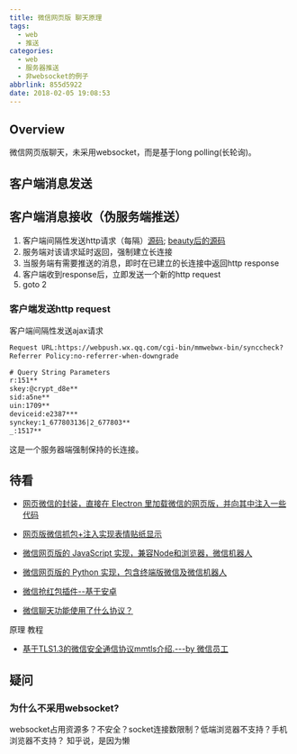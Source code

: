 ```yaml
---
title: 微信网页版 聊天原理
tags:
  - web
  - 推送
categories:
  - web
  - 服务器推送
  - 非websocket的例子
abbrlink: 855d5922
date: 2018-02-05 19:08:53
---
```

## Overview

微信网页版聊天，未采用websocket，而是基于long polling(长轮询)。


## 客户端消息发送


## 客户端消息接收（伪服务端推送）

1. 客户端间隔性发送http请求（每隔）[源码](https://res.wx.qq.com/a/wx_fed/webwx/res/static/js/index_ca360ff.js); [beauty后的源码](https://github.com/BitMindLab/wx.qq.com/blob/master/res.wx.qq.com/a/wx_fed/webwx/res/static/js/index_ca360ff.js)
1. 服务端对该请求延时返回，强制建立长连接
1. 当服务端有需要推送的消息，即时在已建立的长连接中返回http response
1. 客户端收到response后，立即发送一个新的http request
1. goto 2



### 客户端发送http request

客户端间隔性发送ajax请求

```xml
Request URL:https://webpush.wx.qq.com/cgi-bin/mmwebwx-bin/synccheck?
Referrer Policy:no-referrer-when-downgrade

# Query String Parameters
r:151**
skey:@crypt_d8e**
sid:a5ne**
uin:1709**
deviceid:e2387***
synckey:1_677803136|2_677803**
_:1517**

```
这是一个服务器端强制保持的长连接。


## 待看

- [网页微信的封装，直接在 Electron 里加载微信的网页版，并向其中注入一些代码](https://github.com/geeeeeeeeek/electronic-wechat)
- [网页版微信抓包+注入实现表情贴纸显示](https://github.com/geeeeeeeeek/electronic-wechat/issues/2)

- [微信网页版的 JavaScript 实现，兼容Node和浏览器，微信机器人](https://github.com/nodeWechat/wechat4u)
- [微信网页版的 Python 实现，包含终端版微信及微信机器人](https://github.com/Urinx/WeixinBot)
- [微信抢红包插件--基于安卓](https://github.com/geeeeeeeeek/WeChatLuckyMoney)
- [微信聊天功能使用了什么协议？](https://www.zhihu.com/question/66554815)

 原理 教程
- [基于TLS1.3的微信安全通信协议mmtls介绍.---by 微信员工](https://github.com/WeMobileDev/article/blob/master/%E5%9F%BA%E4%BA%8ETLS1.3%E7%9A%84%E5%BE%AE%E4%BF%A1%E5%AE%89%E5%85%A8%E9%80%9A%E4%BF%A1%E5%8D%8F%E8%AE%AEmmtls%E4%BB%8B%E7%BB%8D.md)



## 疑问

### 为什么不采用websocket?
websocket占用资源多？不安全？socket连接数限制？低端浏览器不支持？手机浏览器不支持？
知乎说，是因为懒
